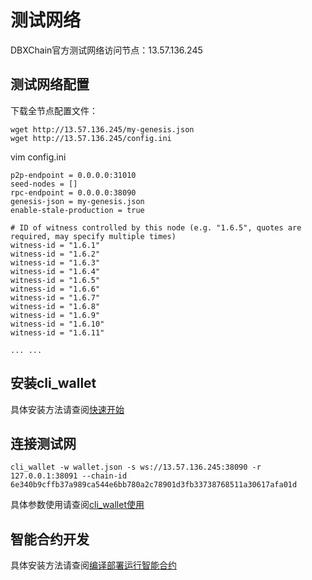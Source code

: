 
# 测试网络

DBXChain官方测试网络访问节点：13.57.136.245

## 测试网络配置

下载全节点配置文件：
```
wget http://13.57.136.245/my-genesis.json
wget http://13.57.136.245/config.ini
```

vim config.ini
```
p2p-endpoint = 0.0.0.0:31010
seed-nodes = []
rpc-endpoint = 0.0.0.0:38090
genesis-json = my-genesis.json
enable-stale-production = true

# ID of witness controlled by this node (e.g. "1.6.5", quotes are required, may specify multiple times)
witness-id = "1.6.1"
witness-id = "1.6.2"
witness-id = "1.6.3"
witness-id = "1.6.4"
witness-id = "1.6.5"
witness-id = "1.6.6"
witness-id = "1.6.7"
witness-id = "1.6.8"
witness-id = "1.6.9"
witness-id = "1.6.10"
witness-id = "1.6.11"

... ...
```

## 安装cli_wallet

具体安装方法请查阅[快速开始](../contract/install.md)

## 连接测试网

```
cli_wallet -w wallet.json -s ws://13.57.136.245:38090 -r 127.0.0.1:38091 --chain-id 6e340b9cffb37a989ca544e6bb780a2c78901d3fb33738768511a30617afa01d
```

具体参数使用请查阅[cli_wallet使用](../node/cmd/cli_wallet.md)

## 智能合约开发

具体安装方法请查阅[编译部署运行智能合约](../contract/contract-run.md)